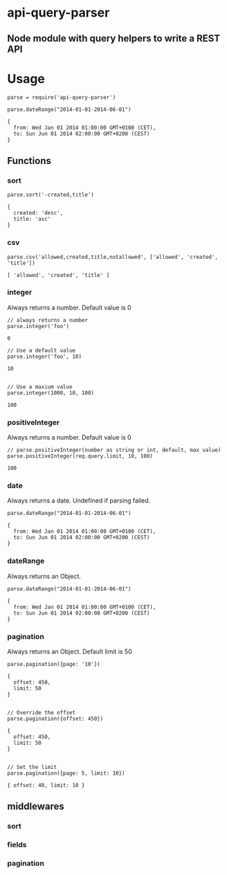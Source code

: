# api-query-parser
## Node module with query helpers to write a REST API

# Usage
    
    parse = require('api-query-parser') 

    parse.dateRange("2014-01-01-2014-06-01")
    
    {
      from: Wed Jan 01 2014 01:00:00 GMT+0100 (CET),
      to: Sun Jun 01 2014 02:00:00 GMT+0200 (CEST)
    }


## Functions

### sort

    parse.sort('-created,title')

    {
      created: 'desc',
      title: 'asc'
    }


### csv

    parse.csv('allowed,created,title,notallowed', ['allowed', 'created', 'title'])

    [ 'allowed', 'created', 'title' ]


### integer
Always returns a number. Default value is 0

	// always returns a number
	parse.integer('foo')
	
	0

	// Use a default value
	parse.integer('foo', 10)

	10


	// Use a maxium value
	parse.integer(1000, 10, 100)

	100


### positiveInteger
Always returns a number. Default value is 0

	// parse.positiveInteger(number as string or int, default, max value)
	parse.positiveInteger(req.query.limit, 10, 100)

	100


### date
Always returns a date. Undefined if parsing failed.

    parse.dateRange("2014-01-01-2014-06-01")
    
    {
      from: Wed Jan 01 2014 01:00:00 GMT+0100 (CET),
      to: Sun Jun 01 2014 02:00:00 GMT+0200 (CEST)
    }


### dateRange
Always returns an Object.

    parse.dateRange("2014-01-01-2014-06-01")
    
    {
      from: Wed Jan 01 2014 01:00:00 GMT+0100 (CET),
      to: Sun Jun 01 2014 02:00:00 GMT+0200 (CEST)
    }


### pagination
Always returns an Object. Default limit is 50

    parse.pagination({page: '10'})

    {
      offset: 450,
      limit: 50
    }


    // Override the offset
    parse.pagination({offset: 450})

    {
      offset: 450,
      limit: 50
    }


    // Set the limit
    parse.pagination({page: 5, limit: 10})

    { offset: 40, limit: 10 }


## middlewares
### sort
### fields
### pagination
